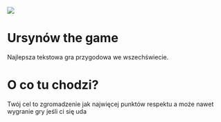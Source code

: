 ![](https://i.ibb.co/mXh9RK7/LOGOBANER.png)

# Ursynów the game
Najlepsza tekstowa gra przygodowa we wszechświecie.

# O co tu chodzi?
Twój cel to zgromadzenie jak najwięcej punktów respektu a może nawet wygranie gry jeśli ci się uda
